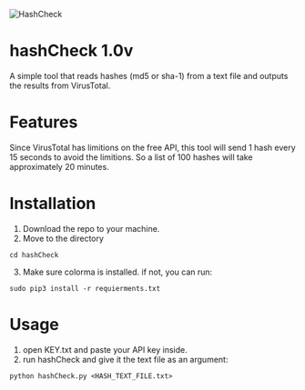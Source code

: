 ![HashCheck](https://user-images.githubusercontent.com/74332587/201526918-9416689a-4615-4103-945f-1b9f915ceb7f.PNG)


# hashCheck 1.0v
A simple tool that reads hashes (md5 or sha-1) from a text file and outputs the results from VirusTotal.

# Features
Since VirusTotal has limitions on the free API, this tool will send 1 hash every 15 seconds to avoid the limitions. So a list of 100 hashes will take approximately 20 minutes.

# Installation

1. Download the repo to your machine.
2. Move to the directory
```
cd hashCheck
```
3. Make sure colorma is installed. if not, you can run:
```
sudo pip3 install -r requierments.txt
```

# Usage
1. open KEY.txt and paste your API key inside.
2. run hashCheck and give it the text file as an argument:
```
python hashCheck.py <HASH_TEXT_FILE.txt>
```

